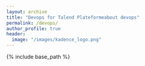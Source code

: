 ```yaml
---
layout: archive
title: "Devops for Talend Plateformeabout devops"
permalink: /devops/
author_profile: true
header:
  image: "/images/kadence_logo.png"
---
```

{% include base_path %}
